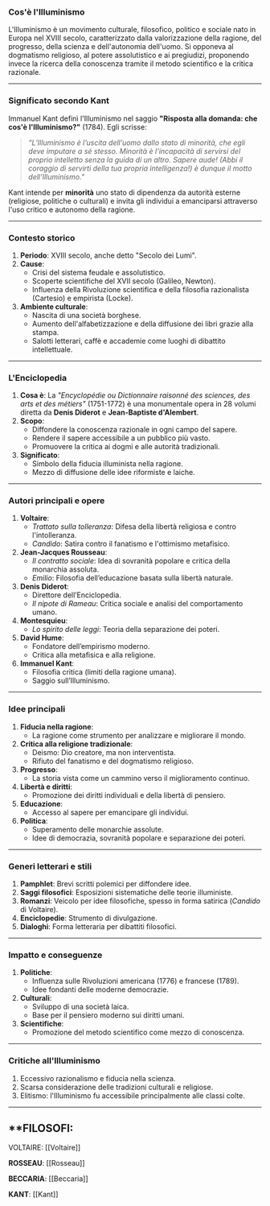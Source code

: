 ### **Cos'è l'Illuminismo**

L'Illuminismo è un movimento culturale, filosofico, politico e sociale nato in Europa nel XVIII secolo, caratterizzato dalla valorizzazione della ragione, del progresso, della scienza e dell'autonomia dell'uomo. Si opponeva al dogmatismo religioso, al potere assolutistico e ai pregiudizi, proponendo invece la ricerca della conoscenza tramite il metodo scientifico e la critica razionale.

---

### **Significato secondo Kant**

Immanuel Kant definì l'Illuminismo nel saggio **"Risposta alla domanda: che cos'è l'Illuminismo?"** (1784). Egli scrisse:

> _“L’Illuminismo è l’uscita dell’uomo dallo stato di minorità, che egli deve imputare a sé stesso. Minorità è l’incapacità di servirsi del proprio intelletto senza la guida di un altro. Sapere aude! (Abbi il coraggio di servirti della tua propria intelligenza!) è dunque il motto dell’Illuminismo.”_

Kant intende per **minorità** uno stato di dipendenza da autorità esterne (religiose, politiche o culturali) e invita gli individui a emanciparsi attraverso l'uso critico e autonomo della ragione.

---

### **Contesto storico**

1. **Periodo**: XVIII secolo, anche detto "Secolo dei Lumi".
2. **Cause**:
    - Crisi del sistema feudale e assolutistico.
    - Scoperte scientifiche del XVII secolo (Galileo, Newton).
    - Influenza della Rivoluzione scientifica e della filosofia razionalista (Cartesio) e empirista (Locke).
3. **Ambiente culturale**:
    - Nascita di una società borghese.
    - Aumento dell'alfabetizzazione e della diffusione dei libri grazie alla stampa.
    - Salotti letterari, caffè e accademie come luoghi di dibattito intellettuale.

---

### **L'Enciclopedia**

1. **Cosa è**: La _"Encyclopédie ou Dictionnaire raisonné des sciences, des arts et des métiers"_ (1751-1772) è una monumentale opera in 28 volumi diretta da **Denis Diderot** e **Jean-Baptiste d'Alembert**.
2. **Scopo**:
    - Diffondere la conoscenza razionale in ogni campo del sapere.
    - Rendere il sapere accessibile a un pubblico più vasto.
    - Promuovere la critica ai dogmi e alle autorità tradizionali.
3. **Significato**:
    - Simbolo della fiducia illuminista nella ragione.
    - Mezzo di diffusione delle idee riformiste e laiche.

---

### **Autori principali e opere**

1. **Voltaire**:
    - _Trattato sulla tolleranza_: Difesa della libertà religiosa e contro l'intolleranza.
    - _Candido_: Satira contro il fanatismo e l'ottimismo metafisico.
2. **Jean-Jacques Rousseau**:
    - _Il contratto sociale_: Idea di sovranità popolare e critica della monarchia assoluta.
    - _Emilio_: Filosofia dell’educazione basata sulla libertà naturale.
3. **Denis Diderot**:
    - Direttore dell’Enciclopedia.
    - _Il nipote di Rameau_: Critica sociale e analisi del comportamento umano.
4. **Montesquieu**:
    - _Lo spirito delle leggi_: Teoria della separazione dei poteri.
5. **David Hume**:
    - Fondatore dell’empirismo moderno.
    - Critica alla metafisica e alla religione.
6. **Immanuel Kant**:
    - Filosofia critica (limiti della ragione umana).
    - Saggio sull’Illuminismo.

---

### **Idee principali**

1. **Fiducia nella ragione**:
    - La ragione come strumento per analizzare e migliorare il mondo.
2. **Critica alla religione tradizionale**:
    - Deismo: Dio creatore, ma non interventista.
    - Rifiuto del fanatismo e del dogmatismo religioso.
3. **Progresso**:
    - La storia vista come un cammino verso il miglioramento continuo.
4. **Libertà e diritti**:
    - Promozione dei diritti individuali e della libertà di pensiero.
5. **Educazione**:
    - Accesso al sapere per emancipare gli individui.
6. **Politica**:
    - Superamento delle monarchie assolute.
    - Idee di democrazia, sovranità popolare e separazione dei poteri.

---

### **Generi letterari e stili**

1. **Pamphlet**: Brevi scritti polemici per diffondere idee.
2. **Saggi filosofici**: Esposizioni sistematiche delle teorie illuministe.
3. **Romanzi**: Veicolo per idee filosofiche, spesso in forma satirica (_Candido_ di Voltaire).
4. **Enciclopedie**: Strumento di divulgazione.
5. **Dialoghi**: Forma letteraria per dibattiti filosofici.

---

### **Impatto e conseguenze**

1. **Politiche**:
    - Influenza sulle Rivoluzioni americana (1776) e francese (1789).
    - Idee fondanti delle moderne democrazie.
2. **Culturali**:
    - Sviluppo di una società laica.
    - Base per il pensiero moderno sui diritti umani.
3. **Scientifiche**:
    - Promozione del metodo scientifico come mezzo di conoscenza.

---

### **Critiche all'Illuminismo**

1. Eccessivo razionalismo e fiducia nella scienza.
2. Scarsa considerazione delle tradizioni culturali e religiose.
3. Elitismo: l'Illuminismo fu accessibile principalmente alle classi colte.

---

**FILOSOFI:
---
VOLTAIRE: [[Voltaire]]

**ROSSEAU**: [[Rosseau]]

**BECCARIA**: [[Beccaria]]

**KANT**: [[Kant]]